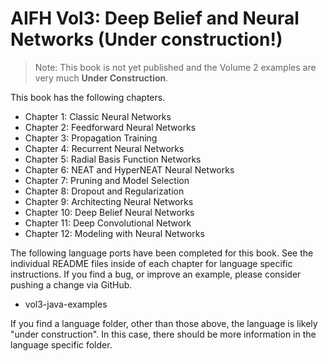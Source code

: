 AIFH Vol3: Deep Belief and Neural Networks (Under construction!)
====
> Note: This book is not yet published and the Volume 2 examples are very much
> **Under Construction**.

This book has the following chapters.

* Chapter 1: Classic Neural Networks 
* Chapter 2: Feedforward Neural Networks 
* Chapter 3: Propagation Training 
* Chapter 4: Recurrent Neural Networks 
* Chapter 5: Radial Basis Function Networks 
* Chapter 6: NEAT and HyperNEAT Neural Networks 
* Chapter 7: Pruning and Model Selection 
* Chapter 8: Dropout and Regularization 
* Chapter 9: Architecting Neural Networks 
* Chapter 10: Deep Belief Neural Networks 
* Chapter 11: Deep Convolutional Network 
* Chapter 12: Modeling with Neural Networks

The following language ports have been completed for this book.  See the individual 
README files inside of each chapter for language specific instructions. If you find a bug,
or improve an example, please consider pushing a change via GitHub.
	
* vol3-java-examples
		
If you find a language folder, other than those above, the language is likely "under
construction".  In this case, there should be more information in the language specific
folder.